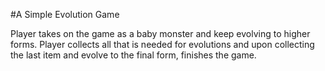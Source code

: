 #A Simple Evolution Game

Player takes on the game as a baby monster and keep evolving to higher forms. Player collects all that is needed for evolutions and upon collecting the last item and evolve to the final form, finishes the game.
